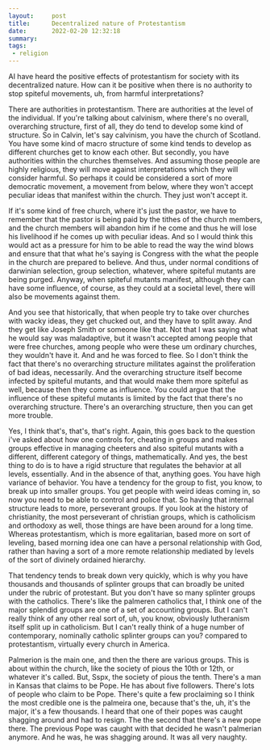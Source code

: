 ```yaml
---
layout:     post
title:      Decentralized nature of Protestantism
date:       2022-02-20 12:32:18
summary:    
tags:
 - religion
---
```


AI have heard the positive effects of protestantism for society with its decentralized nature. How can it be positive when there is no authority to stop spiteful movements, uh, from harmful interpretations? 

There are authorities in protestantism. There are authorities at the level of the individual. If you're talking about calvinism, where there's no overall, overarching structure, first of all, they do tend to develop some kind of structure. So in Calvin, let's say calvinism, you have the church of Scotland. You have some kind of macro structure of some kind tends to develop as different churches get to know each other. But secondly, you have authorities within the churches themselves. And assuming those people are highly religious, they will move against interpretations which they will consider harmful. So perhaps it could be considered a sort of more democratic movement, a movement from below, where they won't accept peculiar ideas that manifest within the church. They just won't accept it.

If it's some kind of free church, where it's just the pastor, we have to remember that the pastor is being paid by the tithes of the church members, and the church members will abandon him if he come and thus he will lose his livelihood if he comes up with peculiar ideas. And so I would think this would act as a pressure for him to be able to read the way the wind blows and ensure that that what he's saying is Congress with the what the people in the church are prepared to believe. And thus, under normal conditions of darwinian selection, group selection, whatever, where spiteful mutants are being purged. Anyway, when spiteful mutants manifest, although they can have some influence, of course, as they could at a societal level, there will also be movements against them.

And you see that historically, that when people try to take over churches with wacky ideas, they get chucked out, and they have to split away. And they get like Joseph Smith or someone like that. Not that I was saying what he would say was maladaptive, but it wasn't accepted among people that were free churches, among people who were these um ordinary churches, they wouldn't have it. And and he was forced to flee. So I don't think the fact that there's no overarching structure militates against the proliferation of bad ideas, necessarily. And the overarching structure itself become infected by spiteful mutants, and that would make them more spiteful as well, because then they come as influence. You could argue that the influence of these spiteful mutants is limited by the fact that there's no overarching structure. There's an overarching structure, then you can get more trouble.

Yes, I think that's, that's, that's right. Again, this goes back to the question i've asked about how one controls for, cheating in groups and makes groups effective in managing cheeters and also spiteful mutants with a different, different category of things, mathematically. And yes, the best thing to do is to have a rigid structure that regulates the behavior at all levels, essentially. And in the absence of that, anything goes. You have high variance of behavior. You have a tendency for the group to fist, you know, to break up into smaller groups. You get people with weird ideas coming in, so now you need to be able to control and police that. So having that internal structure leads to more, perseverant groups. If you look at the history of christianity, the most perseverant of christian groups, which is catholicism and orthodoxy as well, those things are have been around for a long time. Whereas protestantism, which is more egalitarian, based more on sort of leveling, based morning idea one can have a personal relationship with God, rather than having a sort of a more remote relationship mediated by levels of the sort of divinely ordained hierarchy.

That tendency tends to break down very quickly, which is why you have thousands and thousands of splinter groups that can broadly be united under the rubric of protestant. But you don't have so many splinter groups with the catholics. There's like the palmeren catholics that, I think one of the major splendid groups are one of a set of accounting groups. But I can't really think of any other real sort of, uh, you know, obviously lutheranism itself split up in catholicism. But I can't really think of a huge number of contemporary, nominally catholic splinter groups can you? compared to protestantism, virtually every church in America. 

Palmerion is the main one, and then the there are various groups. This is about within the church, like the society of pious the 10th or 12th, or whatever it's called. But, Sspx, the society of pious the tenth. There's a man in Kansas that claims to be Pope. He has about five followers. There's lots of people who claim to be Pope. There's quite a few proclaiming so I think the most credible one is the palmeira one, because that's the, uh, it's the major, it's a few thousands. I heard that one of their popes was caught shagging around and had to resign. The the second that there's a new pope there. The previous Pope was caught with that decided he wasn't palmerian anymore. And he was, he was shagging around. It was all very naughty.